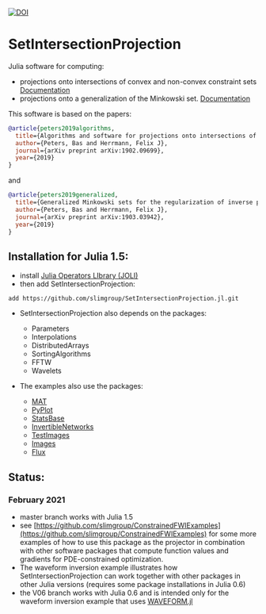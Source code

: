 [![DOI](https://zenodo.org/badge/166865442.svg)](https://zenodo.org/badge/latestdoi/166865442)

# SetIntersectionProjection
Julia software for computing:
 - projections onto intersections of convex and non-convex constraint sets [Documentation](https://petersbas.github.io/SetIntersectionProjectionDocs/)
 - projections onto a generalization of the Minkowski set. [Documentation](https://petersbas.github.io/GeneralizedMinkowskiSetDocs/)

This software is based on the papers:

```bibtex
@article{peters2019algorithms,
  title={Algorithms and software for projections onto intersections of convex and non-convex sets with applications to inverse problems},
  author={Peters, Bas and Herrmann, Felix J},
  journal={arXiv preprint arXiv:1902.09699},
  year={2019}
}
```

and
```bibtex
@article{peters2019generalized,
  title={Generalized Minkowski sets for the regularization of inverse problems},
  author={Peters, Bas and Herrmann, Felix J},
  journal={arXiv preprint arXiv:1903.03942},
  year={2019}
}
``` 

## Installation for Julia 1.5:

 - install [Julia Operators LIbrary (JOLI)](https://github.com/slimgroup/JOLI.jl)
 - then add SetIntersectionProjection:
 
 ```
 add https://github.com/slimgroup/SetIntersectionProjection.jl.git
 ``` 

 - SetIntersectionProjection also depends on the packages: 
 	- Parameters
	- Interpolations
	- DistributedArrays
	- SortingAlgorithms
	- FFTW
	- Wavelets
	
- The examples also use the packages:
	- [MAT](https://github.com/JuliaIO/MAT.jl)
	- [PyPlot](https://github.com/JuliaPy/PyPlot.jl)
	- [StatsBase](https://github.com/JuliaStats/StatsBase.jl)
	- [InvertibleNetworks](https://github.com/slimgroup/InvertibleNetworks.jl)
 	- [TestImages](https://github.com/JuliaImages/TestImages.jl) 
	- [Images](https://github.com/JuliaImages/Images.jl) 
	- [Flux](https://github.com/FluxML/Flux.jl)
	
## Status:

###  February 2021

 - master branch works with Julia 1.5
 - see [https://github.com/slimgroup/ConstrainedFWIExamples](https://github.com/slimgroup/ConstrainedFWIExamples) for some more examples of how to use this package as the projector in combination with other software packages that compute function values and gradients for PDE-constrained optimization.
 - The waveform inversion example illustrates how SetIntersectionProjection can work together with other packages in other Julia versions (requires some package installations in Julia 0.6)
 - the V06 branch works with Julia 0.6 and is intended only for the waveform inversion example that uses [WAVEFORM.jl](https://github.com/slimgroup/WAVEFORM.jl)
